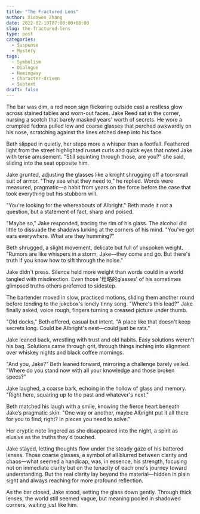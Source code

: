 ```yaml
---
title: "The Fractured Lens"
author: Xiaowen Zhang
date: 2022-02-19T07:00:00+08:00
slug: the-fractured-lens
type: post
categories:
  - Suspense
  - Mystery
tags:
  - Symbolism
  - Dialogue
  - Hemingway
  - Character-driven
  - Subtext
draft: false
---
```


The bar was dim, a red neon sign flickering outside cast a restless glow across stained tables and worn-out faces. Jake Reed sat in the corner, nursing a scotch that barely masked years' worth of secrets. He wore a crumpled fedora pulled low and coarse glasses that perched awkwardly on his nose, scratching against the lines etched deep into his face. 

Beth slipped in quietly, her steps more a whisper than a footfall. Feathered light from the street highlighted russet curls and quick eyes that noted Jake with terse amusement. "Still squinting through those, are you?" she said, sliding into the seat opposite him.

Jake grunted, adjusting the glasses like a knight shrugging off a too-small suit of armor. "They see what they need to," he replied. Words were measured, pragmatic—a habit from years on the force before the case that took everything but his stubborn will.

"You're looking for the whereabouts of Albright." Beth made it not a question, but a statement of fact, sharp and poised.

"Maybe so," Jake responded, tracing the rim of his glass. The alcohol did little to dissuade the shadows lurking at the corners of his mind. "You've got ears everywhere. What are they humming?"

Beth shrugged, a slight movement, delicate but full of unspoken weight. "Rumors are like whispers in a storm, Jake—they come and go. But there's truth if you know how to sift through the noise."

Jake didn't press. Silence held more weight than words could in a world tangled with misdirection. Even those '粗略的glasses' of his sometimes glimpsed truths others preferred to sidestep.

The bartender moved in slow, practised motions, sliding them another round before tending to the jukebox's lonely tinny song. "Where's this lead?" Jake finally asked, voice rough, fingers turning a creased picture under thumb.

"Old docks," Beth offered, casual but intent. "A place like that doesn't keep secrets long. Could be Albright's nest—could just be rats."

Jake leaned back, wrestling with trust and old habits. Easy solutions weren't his bag. Solutions came through grit, through things inching into alignment over whiskey nights and black coffee mornings. 

"And you, Jake?" Beth leaned forward, mirroring a challenge barely veiled. "Where do you stand now with all your knowledge and those broken specs?"

Jake laughed, a coarse bark, echoing in the hollow of glass and memory. "Right here, squaring up to the past and whatever's next."

Beth matched his laugh with a smile, knowing the fierce heart beneath Jake’s pragmatic skin. "One way or another, maybe Albright put it all there for you to find, right? In pieces you need to solve."

Her cryptic note lingered as she disappeared into the night, a spirit as elusive as the truths they'd touched.

Jake stayed, letting thoughts flow under the steady gaze of his battered lenses. Those coarse glasses, a symbol of all blurred between clarity and chaos—what seemed a handicap, was, in essence, his strength, focusing not on immediate clarity but on the tenacity of each one's journey toward understanding. But the real clarity lay beyond the material—hidden in plain sight and always reaching for more profound reflection.

As the bar closed, Jake stood, setting the glass down gently. Through thick lenses, the world still seemed vague, but meaning pooled in shadowed corners, waiting just like him. 